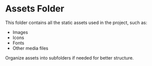 # Assets Folder

This folder contains all the static assets used in the project, such as:

- Images
- Icons
- Fonts
- Other media files

Organize assets into subfolders if needed for better structure.
